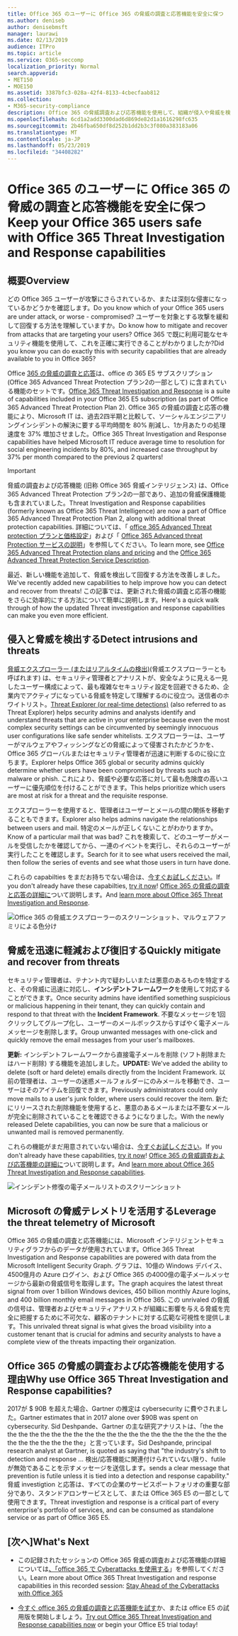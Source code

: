 ```yaml
---
title: Office 365 のユーザーに Office 365 の脅威の調査と応答機能を安全に保つ
ms.author: deniseb
author: denisebmsft
manager: laurawi
ms.date: 02/13/2019
audience: ITPro
ms.topic: article
ms.service: O365-seccomp
localization_priority: Normal
search.appverid:
- MET150
- MOE150
ms.assetid: 3387bfc3-028a-42f4-8133-4cbecfaab812
ms.collection:
- M365-security-compliance
description: Office 365 の脅威調査および応答機能を使用して、組織が侵入や脅威を検出し、脅威から迅速に脅威を軽減および回復する方法について説明します。
ms.openlocfilehash: 6cd1a2add3300dad6d869de82d1a1616298fc635
ms.sourcegitcommit: 2b46fba650df8d252b1dd2b3c3f080a383183a06
ms.translationtype: MT
ms.contentlocale: ja-JP
ms.lasthandoff: 05/23/2019
ms.locfileid: "34408282"
---
```

# <a name="keep-your-office-365-users-safe-with-office-365-threat-investigation-and-response-capabilities"></a><span data-ttu-id="b5dc1-103">Office 365 のユーザーに Office 365 の脅威の調査と応答機能を安全に保つ</span><span class="sxs-lookup"><span data-stu-id="b5dc1-103">Keep your Office 365 users safe with Office 365 Threat Investigation and Response capabilities</span></span>

## <a name="overview"></a><span data-ttu-id="b5dc1-104">概要</span><span class="sxs-lookup"><span data-stu-id="b5dc1-104">Overview</span></span>

<span data-ttu-id="b5dc1-105">どの Office 365 ユーザーが攻撃にさらされているか、または深刻な侵害になっているかどうかを確認します。</span><span class="sxs-lookup"><span data-stu-id="b5dc1-105">Do you know which of your Office 365 users are under attack, or worse - compromised?</span></span> <span data-ttu-id="b5dc1-106">ユーザーを対象とする攻撃を緩和して回復する方法を理解していますか。</span><span class="sxs-lookup"><span data-stu-id="b5dc1-106">Do know how to mitigate and recover from attacks that are targeting your users?</span></span> <span data-ttu-id="b5dc1-107">Office 365 で既に利用可能なセキュリティ機能を使用して、これを正確に実行できることがわかりましたか?</span><span class="sxs-lookup"><span data-stu-id="b5dc1-107">Did you know you can do exactly this with security capabilities that are already available to you in Office 365?</span></span> 
  
<span data-ttu-id="b5dc1-108">Office [365 の脅威の調査と応答](office-365-ti.md)は、office の 365 E5 サブスクリプション (Office 365 Advanced Threat Protection プラン2の一部として) に含まれている機能のセットです。</span><span class="sxs-lookup"><span data-stu-id="b5dc1-108">[Office 365 Threat Investigation and Response](office-365-ti.md) is a suite of capabilities included in your Office 365 E5 subscription (as part of Office 365 Advanced Threat Protection Plan 2).</span></span> <span data-ttu-id="b5dc1-109">Office 365 の脅威の調査と応答の機能により、Microsoft IT は、過去2四半期と比較して、ソーシャルエンジニアリングインシデントの解決に要する平均時間を 80% 削減し、1か月あたりの処理速度を 37% 増加させました。</span><span class="sxs-lookup"><span data-stu-id="b5dc1-109">Office 365 Threat Investigation and Response capabilities have helped Microsoft IT reduce average time to resolution for social engineering incidents by 80%, and increased case throughput by 37% per month compared to the previous 2 quarters!</span></span> 

> [!IMPORTANT]
> <span data-ttu-id="b5dc1-110">脅威の調査および応答機能 (旧称 Office 365 脅威インテリジェンス) は、Office 365 Advanced Threat Protection プラン2の一部であり、追加の脅威保護機能も含まれていました。</span><span class="sxs-lookup"><span data-stu-id="b5dc1-110">Threat Investigation and Response capabilities (formerly known as Office 365 Threat Intelligence) are now a part of Office 365 Advanced Threat Protection Plan 2, along with additional threat protection capabilities.</span></span> <span data-ttu-id="b5dc1-111">詳細については、「 [office 365 Advanced Threat protection プランと価格設定](https://products.office.com/exchange/advance-threat-protection)」および「 [Office 365 Advanced threat Protection サービスの説明](https://docs.microsoft.com/office365/servicedescriptions/office-365-advanced-threat-protection-service-description)」を参照してください。</span><span class="sxs-lookup"><span data-stu-id="b5dc1-111">To learn more, see [Office 365 Advanced Threat Protection plans and pricing](https://products.office.com/exchange/advance-threat-protection) and the [Office 365 Advanced Threat Protection Service Description](https://docs.microsoft.com/office365/servicedescriptions/office-365-advanced-threat-protection-service-description).</span></span>
  
<span data-ttu-id="b5dc1-112">最近、新しい機能を追加して、脅威を検出して回復する方法を改善しました。</span><span class="sxs-lookup"><span data-stu-id="b5dc1-112">We've recently added new capabilities to help improve how you can detect and recover from threats!</span></span> <span data-ttu-id="b5dc1-113">この記事では、更新された脅威の調査と応答の機能をさらに効率的にする方法について簡単に説明します。</span><span class="sxs-lookup"><span data-stu-id="b5dc1-113">Here's a quick walk through of how the updated Threat investigation and response capabilities can make you even more efficient.</span></span>
  
## <a name="detect-intrusions-and-threats"></a><span data-ttu-id="b5dc1-114">侵入と脅威を検出する</span><span class="sxs-lookup"><span data-stu-id="b5dc1-114">Detect intrusions and threats</span></span>

<span data-ttu-id="b5dc1-115">[脅威エクスプローラー (またはリアルタイムの検出)](threat-explorer.md)(脅威エクスプローラーとも呼ばれます) は、セキュリティ管理者とアナリストが、安全なように見える一見したユーザー構成によって、最も複雑なセキュリティ設定を回避できるため、企業内でアクティブになっている脅威を特定して理解するのに役立つ。送信者のホワイトリスト。</span><span class="sxs-lookup"><span data-stu-id="b5dc1-115">[Threat Explorer (or real-time detections)](threat-explorer.md) (also referred to as Threat Explorer) helps security admins and analysts identify and understand threats that are active in your enterprise because even the most complex security settings can be circumvented by seemingly innocuous user configurations like safe sender whitelists.</span></span> <span data-ttu-id="b5dc1-116">エクスプローラーは、ユーザーがマルウェアやフィッシングなどの脅威によって侵害されたかどうかを、Office 365 グローバルまたはセキュリティ管理者が迅速に判断するのに役に立ちます。</span><span class="sxs-lookup"><span data-stu-id="b5dc1-116">Explorer helps Office 365 global or security admins quickly determine whether users have been compromised by threats such as malware or phish.</span></span> <span data-ttu-id="b5dc1-117">これにより、脅威や必要な応答に対して最も危険度の高いユーザーに優先順位を付けることができます。</span><span class="sxs-lookup"><span data-stu-id="b5dc1-117">This helps prioritize which users are most at risk for a threat and the requisite response.</span></span> 
  
<span data-ttu-id="b5dc1-118">エクスプローラーを使用すると、管理者はユーザーとメールの間の関係を移動することもできます。</span><span class="sxs-lookup"><span data-stu-id="b5dc1-118">Explorer also helps admins navigate the relationships between users and mail.</span></span> <span data-ttu-id="b5dc1-119">特定のメールが正しくないことがわかりますか。</span><span class="sxs-lookup"><span data-stu-id="b5dc1-119">Know of a particular mail that was bad?</span></span> <span data-ttu-id="b5dc1-120">これを検索して、どのユーザーがメールを受信したかを確認してから、一連のイベントを実行し、それらのユーザーが実行したことを確認します。</span><span class="sxs-lookup"><span data-stu-id="b5dc1-120">Search for it to see what users received the mail, then follow the series of events and see what those users in turn have done.</span></span>

<span data-ttu-id="b5dc1-121">これらの capabilties をまだお持ちでない場合は、[今すぐお試しください](https://aka.ms/tryo365threatintel3)。</span><span class="sxs-lookup"><span data-stu-id="b5dc1-121">If you don't already have these capabilties, [try it now](https://aka.ms/tryo365threatintel3)!</span></span> <span data-ttu-id="b5dc1-122">[Office 365 の脅威の調査と応答の詳細に](https://aka.ms/readmoreabouto365threatintel)ついて説明します。</span><span class="sxs-lookup"><span data-stu-id="b5dc1-122">And [learn more about Office 365 Threat Investigation and Response](https://aka.ms/readmoreabouto365threatintel).</span></span>
  
![Office 365 の脅威エクスプローラーのスクリーンショット、マルウェアファミリによる色分け](media/591338dd-252a-437d-b5f2-87aa42e74b0c.png)
  
## <a name="quickly-mitigate-and-recover-from-threats"></a><span data-ttu-id="b5dc1-124">脅威を迅速に軽減および復旧する</span><span class="sxs-lookup"><span data-stu-id="b5dc1-124">Quickly mitigate and recover from threats</span></span>

<span data-ttu-id="b5dc1-125">セキュリティ管理者は、テナント内で疑わしいまたは悪意のあるものを特定すると、その脅威に迅速に対応し、**インシデントフレームワーク**を使用して対応することができます。</span><span class="sxs-lookup"><span data-stu-id="b5dc1-125">Once security admins have identified something suspicious or malicious happening in their tenant, they can quickly contain and respond to that threat with the **Incident Framework**.</span></span> <span data-ttu-id="b5dc1-126">不要なメッセージを1回クリックしてグループ化し、ユーザーのメールボックスからすばやく電子メールメッセージを削除します。</span><span class="sxs-lookup"><span data-stu-id="b5dc1-126">Group unwanted messages with one-click and quickly remove the email messages from your user's mailboxes.</span></span> 
  
 <span data-ttu-id="b5dc1-127">**更新:** インシデントフレームワークから直接電子メールを削除 (ソフト削除またはハード削除) する機能を追加しました。</span><span class="sxs-lookup"><span data-stu-id="b5dc1-127">**UPDATE:** We've added the ability to delete (soft or hard delete) emails directly from the Incident Framework.</span></span> <span data-ttu-id="b5dc1-128">以前の管理者は、ユーザーの迷惑メールフォルダーにのみメールを移動でき、ユーザーはそのアイテムを回復できます。</span><span class="sxs-lookup"><span data-stu-id="b5dc1-128">Previously administrators could only move mails to a user's junk folder, where users could recover the item.</span></span> <span data-ttu-id="b5dc1-129">新たにリリースされた削除機能を使用すると、悪意のあるメールまたは不要なメールが完全に削除されていることを確認できるようになりました。</span><span class="sxs-lookup"><span data-stu-id="b5dc1-129">With the newly released Delete capabilities, you can now be sure that a malicious or unwanted mail is removed permanently.</span></span> 
  
<span data-ttu-id="b5dc1-130">これらの機能がまだ用意されていない場合は、[今すぐお試しください](https://aka.ms/tryo365threatintel3)。</span><span class="sxs-lookup"><span data-stu-id="b5dc1-130">If you don't already have these capabilities, [try it now](https://aka.ms/tryo365threatintel3)!</span></span> <span data-ttu-id="b5dc1-131">[Office 365 の脅威調査および応答機能の詳細に](https://aka.ms/readmoreabouto365threatintel)ついて説明します。</span><span class="sxs-lookup"><span data-stu-id="b5dc1-131">And [learn more about Office 365 Threat Investigation and Response capabilities](https://aka.ms/readmoreabouto365threatintel).</span></span>
  
![インシデント修復の電子メールリストのスクリーンショット](media/9d8452d3-d8d2-4b26-81f9-76396e08dd17.png)
  
## <a name="leverage-the-threat-telemetry-of-microsoft"></a><span data-ttu-id="b5dc1-133">Microsoft の脅威テレメトリを活用する</span><span class="sxs-lookup"><span data-stu-id="b5dc1-133">Leverage the threat telemetry of Microsoft</span></span>

<span data-ttu-id="b5dc1-134">Office 365 の脅威の調査と応答機能には、Microsoft インテリジェントセキュリティグラフからのデータが使用されています。</span><span class="sxs-lookup"><span data-stu-id="b5dc1-134">Office 365 Threat Investigation and Response capabilities are powered with data from the Microsoft Intelligent Security Graph.</span></span> <span data-ttu-id="b5dc1-135">グラフは、10億の Windows デバイス、4500億月の Azure ログイン、および Office 365 の4000億の電子メールメッセージから最新の脅威信号を取得します。</span><span class="sxs-lookup"><span data-stu-id="b5dc1-135">The graph acquires the latest threat signal from over 1 billion Windows devices, 450 billion monthly Azure logins, and 400 billion monthly email messages in Office 365.</span></span> <span data-ttu-id="b5dc1-136">この unrivaled の脅威の信号は、管理者およびセキュリティアナリストが組織に影響を与える脅威を完全に把握するために不可欠な、顧客のテナントに対する広範な可視性を提供します。</span><span class="sxs-lookup"><span data-stu-id="b5dc1-136">This unrivaled threat signal is what gives the broad visibility into a customer tenant that is crucial for admins and security analysts to have a complete view of the threats impacting their organization.</span></span> 
  
   
## <a name="why-use-office-365-threat-investigation-and-response-capabilities"></a><span data-ttu-id="b5dc1-137">Office 365 の脅威の調査および応答機能を使用する理由</span><span class="sxs-lookup"><span data-stu-id="b5dc1-137">Why use Office 365 Threat Investigation and Response capabilities?</span></span>

<span data-ttu-id="b5dc1-138">2017が $ 90B を超えた場合、Gartner の推定は cybersecurity に費やされました。</span><span class="sxs-lookup"><span data-stu-id="b5dc1-138">Gartner estimates that in 2017 alone over $90B was spent on cybersecurity.</span></span> <span data-ttu-id="b5dc1-139">Sid Deshpande、Gartner の主な研究アナリストは、「the the the the the the the the the the the the the the the the the the the the the the the the the the the the the」と言っています。</span><span class="sxs-lookup"><span data-stu-id="b5dc1-139">Sid Deshpande, principal research analyst at Gartner, is quoted as saying that "the industry's shift to detection and response …</span></span> <span data-ttu-id="b5dc1-140">検出/応答機能に関連付けられていない限り、futile が無効であることを示すメッセージを送信します。</span><span class="sxs-lookup"><span data-stu-id="b5dc1-140">sends a clear message that prevention is futile unless it is tied into a detection and response capability."</span></span> <span data-ttu-id="b5dc1-141">脅威 investigtion と応答は、すべての企業のサービスポートフォリオの重要な部分であり、スタンドアロンサービスとして、または Office 365 E5 の一部として使用できます。</span><span class="sxs-lookup"><span data-stu-id="b5dc1-141">Threat investigtion and response is a critical part of every enterprise's portfolio of services, and can be consumed as standalone service or as part of Office 365 E5.</span></span>
  
## <a name="whats-next"></a><span data-ttu-id="b5dc1-142">[次へ]</span><span class="sxs-lookup"><span data-stu-id="b5dc1-142">What's Next</span></span>

- <span data-ttu-id="b5dc1-143">この記録されたセッションの Office 365 脅威の調査および応答機能の詳細については[、「office 365 で Cyberattacks を使用する](https://myignite.microsoft.com/videos/53723)」を参照してください。</span><span class="sxs-lookup"><span data-stu-id="b5dc1-143">Learn more about Office 365 Threat Investigation and response capabilities  in this recorded session: [Stay Ahead of the Cyberattacks with Office 365](https://myignite.microsoft.com/videos/53723)</span></span>
    
- <span data-ttu-id="b5dc1-144">[今すぐ office 365 の脅威の調査と応答機能を試す](https://aka.ms/tryo365threatintel3)か、または office E5 の試用版を開始しましょう。</span><span class="sxs-lookup"><span data-stu-id="b5dc1-144">[Try out Office 365 Threat Investigation and Response capabilities now](https://aka.ms/tryo365threatintel3) or begin your Office E5 trial today!</span></span> 
    

